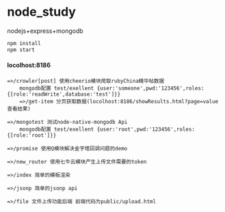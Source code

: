 # node_study
nodejs+express+mongodb
```c
npm install 
npm start 
```
#### locolhost:8186
	=>/crowler[post] 使用cheerio模块爬取rubyChina精华帖数据 
		mongodb配置 test/exellent {user:'someone',pwd:'123456',roles:{[role:'readWrite',database:'test']}}
		=>/get-item 分页获取数据(locolhost:8186/showResults.html?page=value查看结果)

	=>/mongotest 测试node-native-mongodb Api 
		mongodb配置 test/exellent {user:'root',pwd:'123456',roles:{[role:'root']}}

	=>/promise 使用Q模块解决金字塔回调问题的demo 

	=>/new_router 使用七牛云模块产生上传文件需要的token

	=>/index 简单的模板渲染

	=>/jsonp 简单的jsonp api

	=>/file 文件上传功能后端 前端代码为public/upload.html
